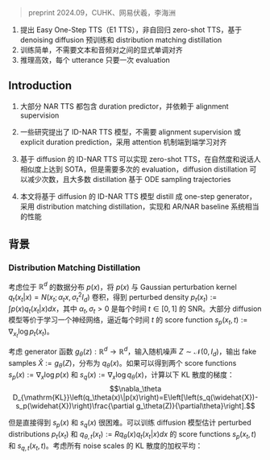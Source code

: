 > preprint 2024.09，CUHK、网易伏羲，李海洲
<!-- 翻译 & 理解 -->
<!-- This paper introduces Easy One-Step Text-to-Speech (E1 TTS), an efficient non-autoregressive zero-shot text-to-speech system based on denoising diffusion pretraining and distribution matching distillation. The training of E1 TTS is straightforward; it does not require explicit monotonic alignment between the text and audio pairs. The inference of E1 TTS is efficient, requiring only one neural network evaluation for each utterance. Despite its sampling efficiency, E1 TTS achieves naturalness and speaker similarity comparable to various strong baseline models. Audio samples are available at e1tts.github.io. -->
1. 提出 Easy One-Step TTS（E1 TTS），非自回归 zero-shot TTS，基于 denoising diffusion 预训练和 distribution matching distillation
2. 训练简单，不需要文本和音频对之间的显式单调对齐
3. 推理高效，每个 utterance 只要一次 evaluation

## Introduction
<!-- Non-autoregressive (NAR) text-to-speech (TTS) models [1] gener- ate speech from text in parallel, synthesizing all speech units simul- taneously. This enables faster inference compared to autoregressive (AR) models, which generate speech one unit at a time. Most NAR TTS models incorporate duration predictors in their architecture and rely on alignment supervision [2]–[4]. Monotonic alignments between input text and corresponding speech provide information about the number of speech units associated with each text unit, guiding the model during training. During inference, learned duration predictors estimate speech timing for each text unit. -->
1. 大部分 NAR TTS 都包含 duration predictor，并依赖于 alignment supervision
<!-- Several pioneering studies [5], [6] have proposed implicit-duration non-autoregressive (ID-NAR) TTS models that eliminate the need for alignment supervision or explicit duration prediction. These models learn to align text and speech units in an end-to-end fashion using attention mechanisms, implicitly generating text-to-speech alignment. -->
2. 一些研究提出了 ID-NAR TTS 模型，不需要 alignment supervision 或 explicit duration prediction，采用 attention 机制端到端学习对齐
<!-- Recently, several diffusion-based [7] ID-NAR TTS models [8]–[14] have been proposed, demonstrating state-of-the-art naturalness and speaker similarity in zero-shot text-to-speech [15]. However, these models still require an iterative sampling procedure taking dozens of network evaluations to reach high synthesis quality. Diffusion distillation techniques [16] can be employed to reduce the number of network evaluations in sampling from diffusion models. Most distillation techniques are based on approximating the ODE sampling trajectories of the teacher model. For example, ProDiff [17] applied Progressive Distillation [18], CoMoSpeech [19] and FlashSpeech [20] applied Consistency Distillation [21], and VoiceFlow [22] and ReFlow-TTS [23] applied Rectified Flow [24]. Recently, a different family of distillation methods was discovered [25], [26], which directly approximates and minimizes various divergences between the generator’s sample distribution and the data distribution. Compared to ODE trajectory-based methods, the student model can match or even outperform the diffusion teacher model [26], as the distilled one- step generator does not suffer from error accumulation in diffusion sampling. -->
3. 基于 diffusion 的 ID-NAR TTS 可以实现 zero-shot TTS，在自然度和说话人相似度上达到 SOTA，但是需要多次的 evaluation，diffusion distillation 可以减少次数，且大多数 distillation 基于 ODE sampling trajectories
<!-- In this work, we distill a diffusion-based ID-NAR TTS model into a one-step generator with recently proposed distribution matching distillation [25], [26] method. The distilled model demonstrates better robustness after distillation, and it achieves comparable performance to several strong AR and NAR baseline systems. -->
4. 本文将基于 diffusion 的 ID-NAR TTS 模型 distill 成 one-step generator，采用 distribution matching distillation，实现和 AR/NAR baseline 系统相当的性能

## 背景

### Distribution Matching Distillation
<!-- Consider a data distribution p(x) on Rd. We can convolve the density p(x) with a Gaussian perturbation kernel qt(xt|x) = N (xt; αtx, σt2Id) to obtain the perturbed density pt(xt) := ∫p(x)qt (xt |x)dx, where αt, σt >0 ratio at each time t ∈ [0,1]. Various formulations of diffusion models exist in the literature [7], [24], most of which are equivalent to learning a neural network that approximates the score function sp(xt, t) := ∇xt log pt(xt) at each time t. -->
考虑位于 $\mathbb{R}^d$ 的数据分布 $p(x)$，将 $p(x)$ 与 Gaussian perturbation kernel $q_t(x_t|x) = N(x_t;\alpha_tx, \sigma_t^2I_d)$ 卷积，得到 perturbed density $p_t(x_t) := \int p(x)q_t(x_t|x)dx$，其中 $\alpha_t, \sigma_t >0$ 是每个时间 $t \in [0,1]$ 的 SNR。大部分 diffusion 模型等价于学习一个神经网络，逼近每个时间 $t$ 的 score function $s_p(x_t, t) := \nabla_{x_t} \log p_t(x_t)$。
<!-- Now, consider a generator function gθ(z) : Rd → Rd that takes in random noise Z ∼ N(0,Id) and outputs fake samples Xb := gθ(Z) with distribution qθ(x). Several studies [25], [27] have discovered that if we can obtain the two score functions sp (x) := ∇x log p(x) and sq(x) := ∇x logqθ(x), we can compute the gradient of the following KL divergence: -->
考虑 generator 函数 $g_{\theta}(z) : \mathbb{R}^d \rightarrow \mathbb{R}^d$，输入随机噪声 $Z \sim \mathcal{N}(0, I_d)$，输出 fake samples $\widehat{X} := g_{\theta}(Z)$，分布为 $q_{\theta}(x)$。如果可以得到两个 score functions $s_p(x) := \nabla_x \log p(x)$ 和 $s_q(x) := \nabla_x \log q_{\theta}(x)$，计算以下 KL 散度的梯度：
$$\nabla_\theta D_{\mathrm{KL}}\left(q_\theta(x)\|p(x)\right)=E\left[\left(s_q(\widehat{X})-s_p(\widehat{X})\right)\frac{\partial g_\theta(Z)}{\partial\theta}\right].$$
<!-- However, obtaining sp(x) and sq(x) directly is challenging. Instead, we can train diffusion models to estimate the score functions sp (xt , t) and sq(xt,t) of the perturbed distributions pt(xt) and qθ,t(xt) := R qθ (x)qt (xt |x)dx. Consider the following weighted average of KL divergence at all noise scales [25], [27]: -->
但是直接得到 $s_p(x)$ 和 $s_q(x)$ 很困难。可以训练 diffusion 模型估计 perturbed distributions $p_t(x_t)$ 和 $q_{\theta, t}(x_t) := R q_{\theta}(x)q_t(x_t|x)dx$ 的 score functions $s_p(x_t, t)$ 和 $s_{q, t}(x_t, t)$。考虑所有 noise scales 的 KL 散度的加权平均：